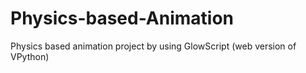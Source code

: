 # Physics-based-Animation
Physics based animation project by using GlowScript (web version of VPython)
